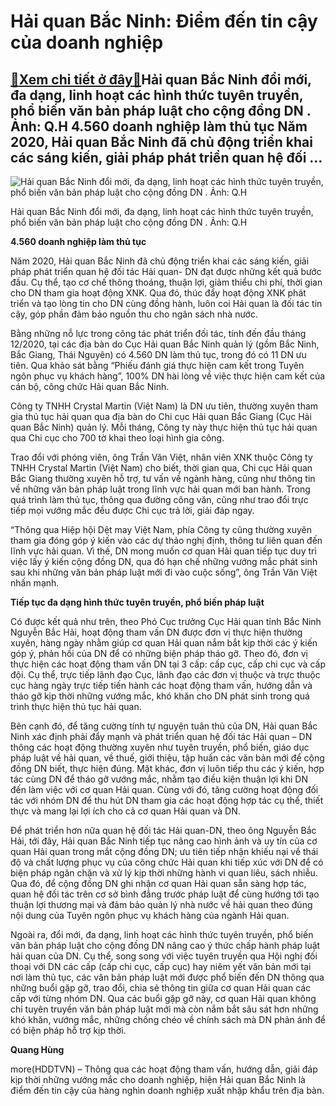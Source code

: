 Hải quan Bắc Ninh: Điểm đến tin cậy của doanh nghiệp
====================================================

[:gift:Xem chi tiết ở đây:gift:](https://hddtvn.com/hai-quan-bac-ninh-diem-den-tin-cay-cua-doanh-nghiep-2/)Hải quan Bắc Ninh đổi mới, đa dạng, linh hoạt các hình thức tuyên truyền, phổ biến văn bản pháp luật cho cộng đồng DN . Ảnh: Q.H 4.560 doanh nghiệp làm thủ tục Năm 2020, Hải quan Bắc Ninh đã chủ động triển khai các sáng kiến, giải pháp phát triển quan hệ đối …
--------------------------------------------------------------------------------------------------------------------------------------------------------------------------------------------------------------------------------------------------------------------





![Hải quan Bắc Ninh đổi mới, đa dạng, linh hoạt các hình thức tuyên truyền, phổ biến văn bản pháp luật cho cộng đồng DN . 	Ảnh: Q.H](https://hddtvn.com/wp-content/uploads/2021/01/1224_4-3024__MG_1030.jpg "Hải quan Bắc Ninh đổi mới, đa dạng, linh hoạt các hình thức tuyên truyền, phổ biến văn bản pháp luật cho cộng đồng DN . 	Ảnh: Q.H")


Hải quan Bắc Ninh đổi mới, đa dạng, linh hoạt các hình thức tuyên truyền, phổ biến văn bản pháp luật cho cộng đồng DN . Ảnh: Q.H



**4.560 doanh nghiệp làm thủ tục**


Năm 2020, Hải quan Bắc Ninh đã chủ động triển khai các sáng kiến, giải pháp phát triển quan hệ đối tác Hải quan- DN đạt được những kết quả bước đầu. Cụ thể, tạo cơ chế thông thoáng, thuận lợi, giảm thiểu chi phí, thời gian cho DN tham gia hoạt động XNK. Qua đó, thúc đẩy hoạt động XNK phát triển và tạo lòng tin cho DN cùng đồng hành, luôn coi Hải quan là đối tác tin cậy, góp phần đảm bảo nguồn thu cho ngân sách nhà nước.


Bằng những nỗ lực trong công tác phát triển đối tác, tính đến đầu tháng 12/2020, tại các địa bàn do Cục Hải quan Bắc Ninh quản lý (gồm Bắc Ninh, Bắc Giang, Thái Nguyên) có 4.560 DN làm thủ tục, trong đó có 11 DN ưu tiên. Qua khảo sát bằng “Phiếu đánh giá thực hiện cam kết trong Tuyên ngôn phục vụ khách hàng”, 100% DN hài lòng về việc thực hiện cam kết của cán bộ, công chức Hải quan Bắc Ninh.


Công ty TNHH Crystal Martin (Việt Nam) là DN ưu tiên, thường xuyên tham gia thủ tục hải quan qua địa bàn do Chi cục Hải quan Bắc Giang (Cục Hải quan Bắc Ninh) quản lý. Mỗi tháng, Công ty này thực hiện thủ tục hải quan qua Chi cục cho 700 tờ khai theo loại hình gia công.


Trao đổi với phóng viên, ông Trần Văn Việt, nhân viên XNK thuộc Công ty TNHH Crystal Martin (Việt Nam) cho biết, thời gian qua, Chi cục Hải quan Bắc Giang thường xuyên hỗ trợ, tư vấn về ngành hàng, cũng như thông tin về những văn bản pháp luật trong lĩnh vực hải quan mới ban hành. Trong quá trình làm thủ tục, thông qua đường công văn, cũng như trao đổi trực tiếp mọi vướng mắc đều được Chi cục trả lời, giải đáp ngay.


“Thông qua Hiệp hội Dệt may Việt Nam, phía Công ty cũng thường xuyên tham gia đóng góp ý kiến vào các dự thảo nghị định, thông tư liên quan đến lĩnh vực hải quan. Vì thế, DN mong muốn cơ quan Hải quan tiếp tục duy trì việc lấy ý kiến cộng đồng DN, qua đó hạn chế những vướng mắc phát sinh sau khi những văn bản pháp luật mới đi vào cuộc sống”, ông Trần Văn Việt nhấn mạnh.


**Tiếp tục đa dạng hình thức tuyên truyền, phổ biến pháp luật**


Có được kết quả như trên, theo Phó Cục trưởng Cục Hải quan tỉnh Bắc Ninh Nguyễn Bắc Hải, hoạt động tham vấn DN được đơn vị thực hiện thường xuyên, hàng ngày nhằm giúp cơ quan Hải quan nắm bắt kịp thời các ý kiến góp ý, phản hồi của DN để có những biện pháp tháo gỡ. Theo đó, đơn vị thực hiện các hoạt động tham vấn DN tại 3 cấp: cấp cục, cấp chi cục và cấp đội. Cụ thể, trực tiếp lãnh đạo Cục, lãnh đạo các đơn vị thuộc và trực thuộc cục hàng ngày trực tiếp tiến hành các hoạt động tham vấn, hướng dẫn và tháo gỡ kịp thời những vướng mắc, khó khăn cho DN phát sinh trong quá trình thực hiện thủ tục hải quan.


Bên cạnh đó, để tăng cường tính tự nguyện tuân thủ của DN, Hải quan Bắc Ninh xác định phải đẩy mạnh và phát triển quan hệ đối tác Hải quan – DN thông các hoạt động thường xuyên như tuyên truyền, phổ biến, giáo dục pháp luật về hải quan, về thuế, giới thiệu, tập huấn các văn bản mới để cộng đồng DN biết, thực hiện đúng. Mặt khác, đơn vị luôn tiếp thu các ý kiến, hợp tác cùng DN để tháo gỡ vướng mắc, nhằm tạo điều kiện thuận lợi khi DN đến làm việc với cơ quan Hải quan. Cùng với đó, tăng cường hoạt động đối tác với nhóm DN để thu hút DN tham gia các hoạt động hợp tác cụ thể, thiết thực và mang lại lợi ích cho cả cơ quan Hải quan và DN.


Để phát triển hơn nữa quan hệ đối tác Hải quan-DN, theo ông Nguyễn Bắc Hải, tới đây, Hải quan Bắc Ninh tiếp tục nâng cao hình ảnh và uy tín của cơ quan Hải quan trong mắt cộng đồng DN; ưu tiên tiếp nhận khiếu nại về thái độ và chất lượng phục vụ của công chức Hải quan khi tiếp xúc với DN để có biện pháp ngăn chặn và xử lý kịp thời những hành vi quan liêu, sách nhiễu. Qua đó, để cộng đồng DN ghi nhận cơ quan Hải quan sẵn sàng hợp tác, quan hệ đối tác trên cơ sở bình đẳng trước pháp luật để cùng hướng tới tạo thuận lợi thương mại và đảm bảo quản lý nhà nước về hải quan theo đúng nội dung của Tuyên ngôn phục vụ khách hàng của ngành Hải quan.


Ngoài ra, đổi mới, đa dạng, linh hoạt các hình thức tuyên truyền, phổ biến văn bản pháp luật cho cộng đồng DN nâng cao ý thức chấp hành pháp luật hải quan của DN. Cụ thể, song song với việc tuyên truyền qua Hội nghị đối thoại với DN các cấp (cấp chi cục, cấp cục) hay niêm yết văn bản mới tại nơi làm thủ tục, các văn bản pháp luật mới được phổ biến đến DN thông qua những buổi gặp gỡ, trao đổi, chia sẻ thông tin giữa cơ quan Hải quan các cấp với từng nhóm DN. Qua các buổi gặp gỡ này, cơ quan Hải quan không chỉ tuyên truyền văn bản pháp luật mới mà còn nắm bắt sâu sát hơn những khó khăn, vướng mắc, những chồng chéo về chính sách mà DN phản ánh để có biện pháp hỗ trợ kịp thời.




**Quang Hùng**



more(HDDTVN) – Thông qua các hoạt động tham vấn, hướng dẫn, giải đáp kịp thời những vướng mắc cho doanh nghiệp, hiện Hải quan Bắc Ninh là điểm đến tin cậy của hàng nghìn doanh nghiệp xuất nhập khẩu trên địa bàn.

